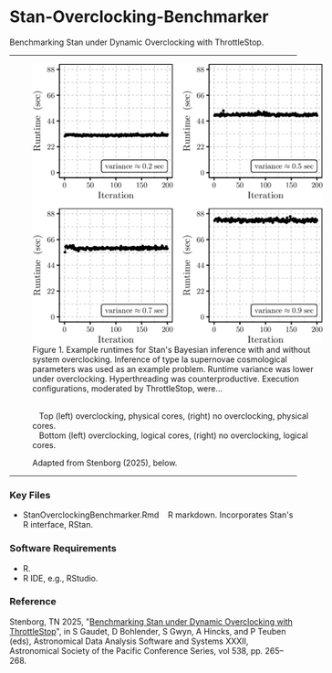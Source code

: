 # Stan-Overclocking-Benchmarker

Benchmarking Stan under Dynamic Overclocking with ThrottleStop.

---

<figure style="width:509px;">
  <img src="RuntimeExamples.png" alt="Example runtimes for Stan's Bayesian inference with and without system overclocking." width="509" height="489">
  <figcaption>Figure 1. Example runtimes for Stan's Bayesian inference with and without system overclocking. Inference of type Ia supernovae cosmological parameters was used as an example problem. Runtime variance was lower under overclocking. Hyperthreading was counterproductive. Execution configurations, moderated by ThrottleStop, were...<br /><br />

&nbsp;&nbsp; Top (left) overclocking, physical cores, (right) no overclocking, physical cores.<br />
&nbsp;&nbsp; Bottom (left) overclocking, logical cores, (right) no overclocking, logical cores.

Adapted from Stenborg (2025), below.</figcaption>
</figure>

---

### Key Files

- StanOverclockingBenchmarker.Rmd &nbsp;&nbsp; R markdown. Incorporates Stan's R interface, RStan.<br />

### Software Requirements

- R.<br />
- R IDE, e.g., RStudio.<br />

### Reference

Stenborg, TN 2025, "[Benchmarking Stan under Dynamic Overclocking with ThrottleStop](https://www.aspbooks.org/publications/538/265.pdf)", in S Gaudet, D Bohlender, S Gwyn, A Hincks, and P Teuben (eds), Astronomical Data Analysis Software and Systems XXXII, Astronomical Society of the Pacific Conference Series, vol 538, pp. 265&ndash;268.
